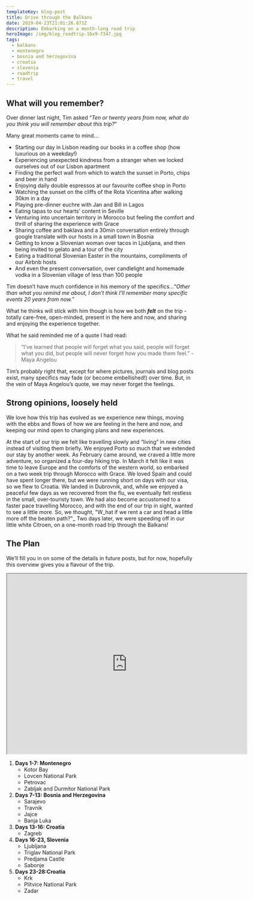 ```yaml
---
templateKey: blog-post
title: Drive through the Balkans
date: 2019-04-23T21:01:26.871Z
description: Embarking on a month-long road trip
heroImage: /img/blog_roadtrip-16x9-7347.jpg
tags:
  - balkans
  - montenegro
  - bosnia and herzegovina
  - croatia
  - slovenia
  - roadtrip
  - travel
---
```

## What will you remember?

Over dinner last night, Tim asked “_Ten or twenty years from now, what do you think you will remember about this trip?_”

Many great moments came to mind…

* Starting our day in Lisbon reading our books in a coffee shop (how luxurious on a weekday!)
* Experiencing unexpected kindness from a stranger when we locked ourselves out of our Lisbon apartment 
* Finding the perfect wall from which to watch the sunset in Porto, chips and beer in hand
* Enjoying daily double espressos at our favourite coffee shop in Porto 
* Watching the sunset on the cliffs of the Rota Vicentina after walking  30km in a day
* Playing pre-dinner euchre with Jan and Bill in Lagos 
* Eating tapas to our hearts’ content in Seville
* Venturing into uncertain territory in Morocco but feeling the comfort and thrill of sharing the experience with Grace
* Sharing coffee and baklava and a 30min conversation entirely through google translate with our hosts in a small town in Bosnia
* Getting to know a Slovenian woman over tacos in Ljubljana, and then being invited to gelato and a tour of the city
* Eating a traditional Slovenian Easter in the mountains, compliments of our Airbnb hosts
* And even the present conversation, over candlelight and homemade vodka in a Slovenian village of less than 100 people

Tim doesn’t have much confidence in his memory of the specifics...“_Other than what you remind me about, I don’t think I’ll remember many specific events 20 years from now._”

What he thinks will stick with him though is how we both **_felt_** on the trip - totally care-free, open-minded, present in the here and now, and sharing and enjoying the experience together.

What he said reminded me of a quote I had read:

> “I've learned that people will forget what you said, people will forget what you did, but people will never forget how you made them feel.” - Maya Angelou 

Tim’s probably right that, except for where pictures, journals and blog posts exist, many specifics may fade (or become embellished!) over time. But, in the vein of Maya Angelou’s quote, we may never forget the feelings.

## Strong opinions, loosely held

We love how this trip has evolved as we experience new things, moving with the ebbs and flows of how we are feeling in the here and now, and keeping our mind open to changing plans and new experiences. 

At the start of our trip we felt like travelling slowly and “living” in new cities instead of visiting them briefly. We enjoyed Porto so much that we extended our stay by another week. As  February came around, we craved a little more adventure, so organized a four-day hiking trip. In March it felt like it was time to leave Europe and the comforts of the western world, so embarked on a two week trip through Morocco with Grace. We loved Spain and could have spent longer there, but we were running short on days with our visa, so we flew to Croatia. We landed in Dubrovnik, and, while we enjoyed a peaceful few days as we recovered from the flu, we eventually felt restless in the small, over-touristy town. We had also become accustomed to a faster pace travelling Morocco, and with the end of our trip in sight, wanted to see a little more. So, we thought, "W_hat if we rent a car and head a little more off the beaten path?"_ Two days later, we were speeding off in our little white Citroen, on a one-month road trip through the Balkans!

## The Plan

We’ll fill you in on some of the details in future posts, but for now, hopefully this overview gives you a flavour of the trip.

<iframe src="https://www.google.com/maps/d/embed?mid=1wrbDQd3fuWRsEXLTHKSiK0dEUU6UBNwN" width="640" height="480"></iframe>

1. **Days 1-7: Montenegro**
   * Kotor Bay
   * Lovcen National Park
   * Petrovac
   * Zabljak and Durmitor National Park
2. **Days 7-13: Bosnia and Herzegovina**
   * Sarajevo
   * Travnik
   * Jajce
   * Banja Luka
3. **Days 13-16: Croatia**
   * Zagreb
4. **Days 16-23, Slovenia**
   * Ljubljana
   * Triglav National Park
   * Predjama Castle
   * Sabonje
5. **Days 23-28:Croatia**
   * Krk
   * Plitvice National Park
   * Zadar
